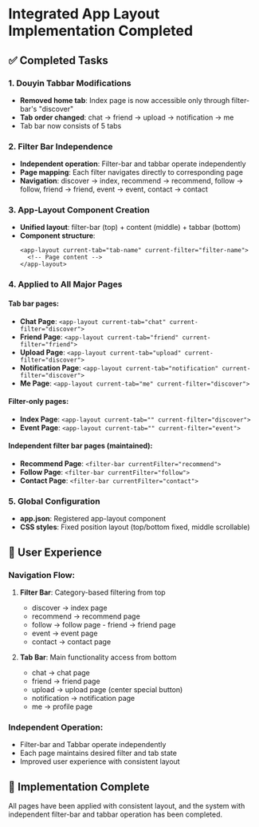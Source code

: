 # Integrated App Layout Implementation Completed

## ✅ Completed Tasks

### 1. Douyin Tabbar Modifications
- **Removed home tab**: Index page is now accessible only through filter-bar's "discover"
- **Tab order changed**: chat → friend → upload → notification → me
- Tab bar now consists of 5 tabs

### 2. Filter Bar Independence
- **Independent operation**: Filter-bar and tabbar operate independently
- **Page mapping**: Each filter navigates directly to corresponding page
- **Navigation**: discover → index, recommend → recommend, follow → follow, friend → friend, event → event, contact → contact

### 3. App-Layout Component Creation
- **Unified layout**: filter-bar (top) + content (middle) + tabbar (bottom)
- **Component structure**:
  ```
  <app-layout current-tab="tab-name" current-filter="filter-name">
    <!-- Page content -->
  </app-layout>
  ```

### 4. Applied to All Major Pages
#### Tab bar pages:
- **Chat Page**: `<app-layout current-tab="chat" current-filter="discover">`
- **Friend Page**: `<app-layout current-tab="friend" current-filter="friend">`
- **Upload Page**: `<app-layout current-tab="upload" current-filter="discover">`
- **Notification Page**: `<app-layout current-tab="notification" current-filter="discover">`
- **Me Page**: `<app-layout current-tab="me" current-filter="discover">`

#### Filter-only pages:
- **Index Page**: `<app-layout current-tab="" current-filter="discover">`
- **Event Page**: `<app-layout current-tab="" current-filter="event">`

#### Independent filter bar pages (maintained):
- **Recommend Page**: `<filter-bar currentFilter="recommend">`
- **Follow Page**: `<filter-bar currentFilter="follow">`
- **Contact Page**: `<filter-bar currentFilter="contact">`

### 5. Global Configuration
- **app.json**: Registered app-layout component
- **CSS styles**: Fixed position layout (top/bottom fixed, middle scrollable)

## 📱 User Experience

### Navigation Flow:
1. **Filter Bar**: Category-based filtering from top
   - discover → index page
   - recommend → recommend page
   - follow → follow page   - friend → friend page
   - event → event page
   - contact → contact page

2. **Tab Bar**: Main functionality access from bottom
   - chat → chat page
   - friend → friend page
   - upload → upload page (center special button)
   - notification → notification page
   - me → profile page

### Independent Operation:
- Filter-bar and Tabbar operate independently
- Each page maintains desired filter and tab state
- Improved user experience with consistent layout

## 🎯 Implementation Complete

All pages have been applied with consistent layout, and the system with independent filter-bar and tabbar operation has been completed.
